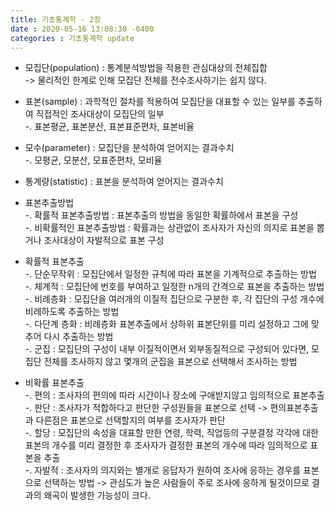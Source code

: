 ```yaml
---
title: 기초통계학 - 2장
date : 2020-05-16 13:08:30 -0400
categories : 기초통계학 update
---
```


* 모집단(population) : 통계분석방법을 적용한 관심대상의 전체집합 <br>
-> 물리적인 한계로 인해 모집단 전체를 전수조사하기는 쉽지 않다.<br>

* 표본(sample) : 과학적인 절차를 적용하여 모집단을 대표할 수 있는 일부를 추출하여 직접적인 조사대상이 모집단의 일부<br>
-. 표본평균, 표본분산, 표본표준편차, 표본비율

* 모수(parameter) : 모집단을 분석하여 얻어지는 결과수치<br>
-. 모평균, 모분산, 모표준편차, 모비율

* 통계량(statistic) : 표본을 분석하여 얻어지는 결과수치<br>

* 표본추출방법<br>
-. 확률적 표본추출방법 : 표본추출의 방법을 동일한 확률하에서 표본을 구성<br>
-. 비확률적인 표본추출방법 : 확률과는 상관없이 조사자가 자신의 의지로 표본을 뽑거나 조사대상이 자발적으로 표본 구성<br>

* 확률적 표본추출<br>
-. 단순무작위 : 모집단에서 일정한 규칙에 따라 표본을 기계적으로 추출하는 방법<br>
-. 체계적 : 모집단에 번호를 부여하고 일정한 n개의 간격으로 표본을 추출하는 방법<br>
-. 비례층화 : 모집단을 여러개의 이질적 집단으로 구분한 후, 각 집단의 구성 개수에 비례하도록 추출하는 방법<br>
-. 다단계 층화 : 비례층화 표본추출에서 상하위 표본단위를 미리 설정하고 그에 맞추어 다시 추출하는 방법 <br>
-. 군집 : 모집단의 구성이 내부 이질적이면서 외부동질적으로 구성되어 있다면, 모집단 전체를 조사하지 않고 몇개의 군집을 표본으로 선택해서 조사하는 방법<br>

* 비확률 표본추출<br>
-. 편의 : 조사자의 편의에 따라 시간이나 장소에 구애받지않고 임의적으로 표본추출<br>
-. 판단 : 조사자가 적합하다고 판단한 구성원들을 표본으로 선택 -> 편의표본추출과 다른점은 표본으로 선택할지의 여부를 조사자가 판단<br>
-. 할당 : 모집단의 속성을 대표할 만한 연령, 학력, 직업등의 구분결정 각각에 대한 표본의 개수를 미리 결정한 후 조사자가 결정한 표본의 개수에 따라 임의적으로 표본을 추출<br>
-. 자발적 : 조사자의 의지와는 별개로 응답자가 원하여 조사에 응하는 경우를 표본으로 선택하는 방법 -> 관심도가 높은 사람들이 주로 조사에 응하게 될것이므로 결과의 왜곡이 발생한 가능성이 크다.<br>


